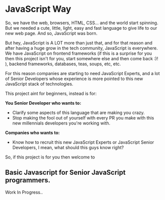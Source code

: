 # JavaScript Way

So, we have the web, browsers, HTML, CSS... and the world start spinning. But we needed a cute, little, light, easy and fast language to give life to our new web page. And so, JavaScript was born.

But hey, JavaScript is A LOT more than just that, and for that reason and after having a huge grow in the tech community, JavaScript is everywhere. We have JavaScript on frontend frameworks (if this is a surprise for you then this project isn't for you, start somewhere else and then come back :)! ), backend frameworks, databases, teas, soups, etc, etc.

For this reason companies are starting to need JavaScript Experts, and a lot of Senior Developers whose experience is more pointed to this new JavaScript stack of technologies.

This project aint for beginners, instead is for:

**You Senior Developer who wants to:**
- Clarify some aspects of this language that are making you crazy.
- Stop making the fool out of yourself with every PR you make with this new millennials developers you're working with.

**Companies who wants to:**
- Know how to recruit this new JavaScript Experts or JavaScript Senior Developers, I mean, what should this guys know right?

So, if this project is for you then welcome to

Basic Javascript for Senior JavaScript programmers.
------

Work In Progress..
